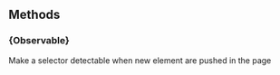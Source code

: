 




## Methods


### {Observable}

Make a selector detectable when new element are pushed in the page
